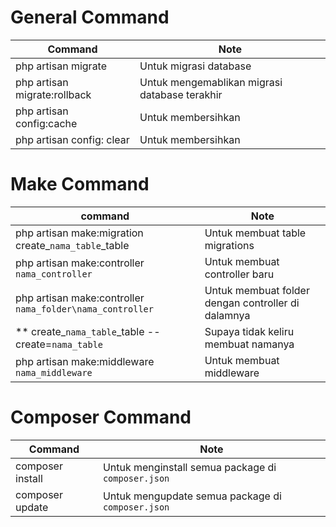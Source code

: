 # General Command

| Command                      | Note                                          |
| ---------------------------- | --------------------------------------------- |
| php artisan migrate          | Untuk migrasi database                        |
| php artisan migrate:rollback | Untuk mengemablikan migrasi database terakhir |
| php artisan config:cache     | Untuk membersihkan                            |
| php artisan config: clear    | Untuk membersihkan                            |


# Make Command

| command                                                   | Note                                               |
| --------------------------------------------------------- | -------------------------------------------------- |
| php artisan make:migration create_`nama_table`_table      | Untuk membuat table migrations                     |
| php artisan make:controller `nama_controller`             | Untuk membuat controller baru                      |
| php artisan make:controller `nama_folder\nama_controller` | Untuk membuat folder dengan controller di dalamnya |
| ** create_`nama_table`_table --create=`nama_table`        | Supaya tidak keliru membuat namanya                |
| php artisan make:middleware `nama_middleware`             | Untuk membuat middleware                           |

# Composer Command

| Command          | Note                                               |
| ---------------- | -------------------------------------------------- |
| composer install | Untuk menginstall semua package di `composer.json` |
| composer update  | Untuk mengupdate semua package di `composer.json`  |